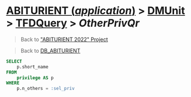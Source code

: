 # [ABITURIENT (*application*)](../../app_abiturient_2022.md) > [DMUnit](../DMUnit.md) > [TFDQuery](TDFQuery.md) > *OtherPrivQr*

> Back to ["ABITURIENT 2022" Project](/README.md)

> Back to [DB_ABITURIENT](../../../db/db_abiturient_2022.md)

```sql
SELECT
    p.short_name
FROM
    privilege AS p
WHERE
    p.n_others = :sel_priv
```